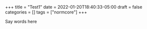 +++
title = "Test1"
date = 2022-01-20T18:40:33-05:00
draft = false
categories = []
tags = ["normcore"]
+++

Say words here
